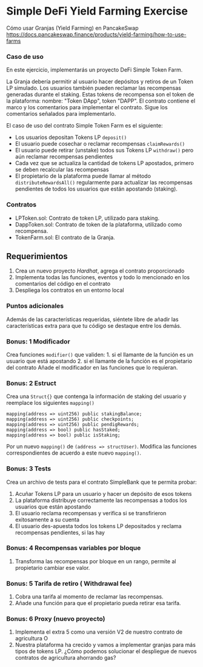 # Simple DeFi Yield Farming Exercise

Cómo usar Granjas (Yield Farming) en PancakeSwap
https://docs.pancakeswap.finance/products/yield-farming/how-to-use-farms

### Caso de uso

En este ejercicio, implementarás un proyecto DeFi Simple Token Farm.

La Granja debería permitir al usuario hacer depósitos y retiros de un Token LP simulado.
Los usuarios también pueden reclamar las recompensas generadas durante el staking. Estas tokens de recompensa son el token de la plataforma: nombre: "Token DApp", token "DAPP".
El contrato contiene el marco y los comentarios para implementar el contrato. Sigue los comentarios señalados para implementarlo.

El caso de uso del contrato Simple Token Farm es el siguiente:
- Los usuarios depositan Tokens LP `deposit()`
- El usuario puede cosechar o reclamar recompensas `claimRewards()`
- El usuario puede retirar (unstake) todos sus Tokens LP `withdraw()` pero aún reclamar recompensas pendientes
- Cada vez que se actualiza la cantidad de tokens LP apostados, primero se deben recalcular las recompensas
- El propietario de la plataforma puede llamar al método `distributeRewardsAll()` regularmente para actualizar las recompensas pendientes de todos los usuarios que están apostando (staking).

### Contratos

- LPToken.sol: Contrato de token LP, utilizado para staking.
- DappToken.sol: Contrato de token de la plataforma, utilizado como recompensa.
- TokenFarm.sol: El contrato de la Granja.

## Requerimientos
1. Crea un nuevo proyecto *Hardhat*, agrega el contrato proporcionado
2. Implementa todas las funciones, eventos y todo lo mencionado en los comentarios del código en el contrato
3. Despliega los contratos en un entorno local

### Puntos adicionales
Además de las características requeridas, siéntete libre de añadir las características extra para que tu código se destaque entre los demás.

### Bonus: 1 Modificador

Crea funciones `modifier()` que validen:
    1. si el llamante de la función es un usuario que está apostando
    2. si el llamante de la función es el propietario del contrato
Añade el modificador en las funciones que lo requieran.

### Bonus: 2 Estruct

Crea una `Struct{}` que contenga la información de staking del usuario y reemplace los siguientes `mapping()`

```
mapping(address => uint256) public stakingBalance;
mapping(address => uint256) public checkpoints;
mapping(address => uint256) public pendigRewards;
mapping(address => bool) public hasStaked;
mapping(address => bool) public isStaking;
```

Por un nuevo `mapping()` de `(address => structUser)`.
Modifica las funciones correspondientes de acuerdo a este nuevo `mapping()`.

### Bonus: 3 Tests

Crea un archivo de tests para el contrato SimpleBank que te permita probar:
1. Acuñar Tokens LP para un usuario y hacer un depósito de esos tokens
2. La plataforma distribuye correctamente las recompensas a todos los usuarios que están apostando
3. El usuario reclama recompensas y verifica si se transfirieron exitosamente a su cuenta
4. El usuario des-apuesta todos los tokens LP depositados y reclama recompensas pendientes, si las hay

### Bonus: 4 Recompensas variables por bloque
1. Transforma las recompensas por bloque en un rango, permite al propietario cambiar ese valor.

### Bonus: 5 Tarifa de retiro ( Withdrawal fee)
1. Cobra una tarifa al momento de reclamar las recompensas.
2. Añade una función para que el propietario pueda retirar esa tarifa.

### Bonus: 6 Proxy (nuevo proyecto)
1. Implementa el extra 5 como una versión V2 de nuestro contrato de agricultura
O
2. Nuestra plataforma ha crecido y vamos a implementar granjas para más tipos de tokens LP. ¿Cómo podemos solucionar el despliegue de nuevos contratos de agricultura ahorrando gas?
